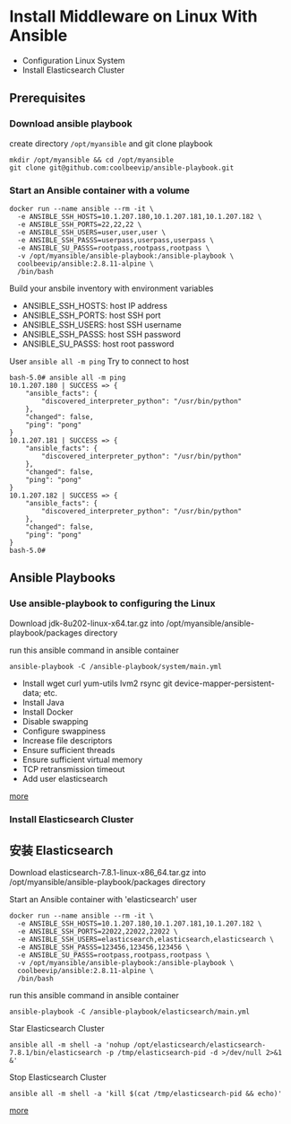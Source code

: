 # Install Middleware on Linux With Ansible

* Configuration Linux System
* Install Elasticsearch Cluster

## Prerequisites

### Download ansible playbook

create directory `/opt/myansible` and git clone playbook

```shell
mkdir /opt/myansible && cd /opt/myansible
git clone git@github.com:coolbeevip/ansible-playbook.git
```

### Start an Ansible container with a volume

```shell
docker run --name ansible --rm -it \
  -e ANSIBLE_SSH_HOSTS=10.1.207.180,10.1.207.181,10.1.207.182 \
  -e ANSIBLE_SSH_PORTS=22,22,22 \
  -e ANSIBLE_SSH_USERS=user,user,user \
  -e ANSIBLE_SSH_PASSS=userpass,userpass,userpass \
  -e ANSIBLE_SU_PASSS=rootpass,rootpass,rootpass \
  -v /opt/myansible/ansible-playbook:/ansible-playbook \
  coolbeevip/ansible:2.8.11-alpine \
  /bin/bash
```

Build your ansbile inventory with environment variables

* ANSIBLE_SSH_HOSTS: host IP address
* ANSIBLE_SSH_PORTS: host SSH port
* ANSIBLE_SSH_USERS: host SSH username
* ANSIBLE_SSH_PASSS: host SSH password
* ANSIBLE_SU_PASSS: host root password

User `ansible all -m ping` Try to connect to host

```shell
bash-5.0# ansible all -m ping
10.1.207.180 | SUCCESS => {
    "ansible_facts": {
        "discovered_interpreter_python": "/usr/bin/python"
    },
    "changed": false,
    "ping": "pong"
}
10.1.207.181 | SUCCESS => {
    "ansible_facts": {
        "discovered_interpreter_python": "/usr/bin/python"
    },
    "changed": false,
    "ping": "pong"
}
10.1.207.182 | SUCCESS => {
    "ansible_facts": {
        "discovered_interpreter_python": "/usr/bin/python"
    },
    "changed": false,
    "ping": "pong"
}
bash-5.0#
```

## Ansible Playbooks

### Use ansible-playbook to configuring the Linux

Download jdk-8u202-linux-x64.tar.gz into /opt/myansible/ansible-playbook/packages directory

run this ansible command in ansible container

```shell
ansible-playbook -C /ansible-playbook/system/main.yml
```

* Install wget curl yum-utils lvm2 rsync git device-mapper-persistent-data; etc.
* Install Java
* Install Docker
* Disable swapping
* Configure swappiness
* Increase file descriptors
* Ensure sufficient threads
* Ensure sufficient virtual memory
* TCP retransmission timeout
* Add user elasticsearch

[more](system/README.md)

### Install Elasticsearch Cluster

## 安装 Elasticsearch

Download elasticsearch-7.8.1-linux-x86_64.tar.gz into /opt/myansible/ansible-playbook/packages directory

Start an Ansible container with 'elasticsearch' user

```shell
docker run --name ansible --rm -it \
  -e ANSIBLE_SSH_HOSTS=10.1.207.180,10.1.207.181,10.1.207.182 \
  -e ANSIBLE_SSH_PORTS=22022,22022,22022 \
  -e ANSIBLE_SSH_USERS=elasticsearch,elasticsearch,elasticsearch \
  -e ANSIBLE_SSH_PASSS=123456,123456,123456 \
  -e ANSIBLE_SU_PASSS=rootpass,rootpass,rootpass \
  -v /opt/myansible/ansible-playbook:/ansible-playbook \
  coolbeevip/ansible:2.8.11-alpine \
  /bin/bash
```

run this ansible command in ansible container

```shell
ansible-playbook -C /ansible-playbook/elasticsearch/main.yml
```

Star Elasticsearch Cluster

```shell
ansible all -m shell -a 'nohup /opt/elasticsearch/elasticsearch-7.8.1/bin/elasticsearch -p /tmp/elasticsearch-pid -d >/dev/null 2>&1 &'
```

Stop Elasticsearch Cluster

```shell
ansible all -m shell -a 'kill $(cat /tmp/elasticsearch-pid && echo)'
```

[more](elasticsearch/README.md)
